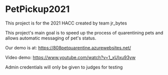 # PetPickup2021

This project is for the 2021 HACC created by team jr_bytes

This project's main goal is to speed up the process of quarentining pets and allows automatic messaging of pet's status. 

Our demo is at: https://808petquarentine.azurewebsites.net/

Video demo: https://www.youtube.com/watch?v=1_xUIxu93yw

Admin credentials will only be given to judges for testing
